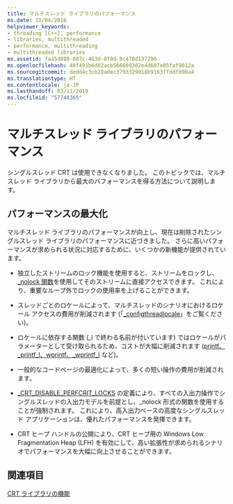 ```yaml
---
title: マルチスレッド ライブラリのパフォーマンス
ms.date: 11/04/2016
helpviewer_keywords:
- threading [C++], performance
- libraries, multithreaded
- performance, multithreading
- multithreaded libraries
ms.assetid: faa5d808-087c-463d-8f0d-8c478d137296
ms.openlocfilehash: 48f491b6d82acb566669302e4d607e85faf9012a
ms.sourcegitcommit: dedd4c3cb28adec3793329018b9163ffddf890a4
ms.translationtype: HT
ms.contentlocale: ja-JP
ms.lasthandoff: 03/11/2019
ms.locfileid: "57748365"
---
```

# <a name="multithreaded-libraries-performance"></a>マルチスレッド ライブラリのパフォーマンス

シングルスレッド CRT は使用できなくなりました。 このトピックでは、マルチスレッド ライブラリから最大のパフォーマンスを得る方法について説明します。

## <a name="maximizing-performance"></a>パフォーマンスの最大化

マルチスレッド ライブラリのパフォーマンスが向上し、現在は削除されたシングルスレッド ライブラリのパフォーマンスに近づきました。 さらに高いパフォーマンスが求められる状況に対応するために、いくつかの新機能が提供されています。

- 独立したストリームのロック機能を使用すると、ストリームをロックし、[_nolock 関数](../c-runtime-library/nolock-functions.md)を使用してそのストリームに直接アクセスできます。 これにより、重要なループ外でロックの使用率を上げることができます。

- スレッドごとのロケールによって、マルチスレッドのシナリオにおけるロケール アクセスの費用が削減されます (「[_configthreadlocale](../c-runtime-library/reference/configthreadlocale.md)」をご覧ください)。

- ロケールに依存する関数 (_l で終わる名前が付いています) ではロケールがパラメーターとして受け取られるため、コストが大幅に削減されます ([printf、_printf_l、wprintf、_wprintf_l](../c-runtime-library/reference/printf-printf-l-wprintf-wprintf-l.md) など)。

- 一般的なコードページの最適化によって、多くの短い操作の費用が削減されます。

- [_CRT_DISABLE_PERFCRIT_LOCKS](../c-runtime-library/crt-disable-perfcrit-locks.md) の定義により、すべての入出力操作でシングルスレッドの入出力モデルを前提とし、_nolock 形式の関数を使用することが強制されます。 これにより、高入出力ベースの高度なシングルスレッド アプリケーションは、優れたパフォーマンスを発揮できます。

- CRT ヒープ ハンドルの公開により、CRT ヒープ用の Windows Low Fragmentation Heap (LFH) を有効にして、高い拡張性が求められるシナリオでパフォーマンスを大幅に向上させることができます。

## <a name="see-also"></a>関連項目

[CRT ライブラリの機能](../c-runtime-library/crt-library-features.md)
